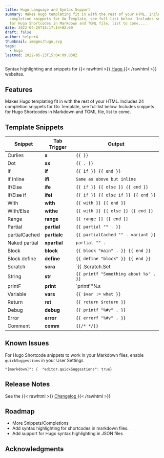 ```yaml
---
title: Hugo Language and Syntax Support
summary: Makes Hugo templating fit in with the rest of your HTML. Includes 24
  completion snippets for Go Template, see full list below. Includes snippets
  for Hugo Shortcodes in Markdown and TOML file, list to come....
date: 2022-04-25T18:17:14+02:00
draft: false
author: helper4
thumbnail: images/hugo.svg
tags:
  - hugo
lastmod: 2022-05-23T15:04:09.038Z
---
```


Syntax highlighting and snippets for {{< rawhtml >}}
<a class="roll" target="_blank" href="https://gohugo.io/">
  <span data-attr="Hugo">Hugo</span>
</a>
{{< /rawhtml >}} websites.



## Features

Makes Hugo templating fit in with the rest of your HTML.
Includes 24 completion snippets for Go Template, see full list below.
Includes snippets for Hugo Shortcodes in Markdown and TOML file, list to come.

## Template Snippets

| Snippet       | Tab Trigger  | Output                                |
| ------------- | ------------ | ------------------------------------- |
| Curlies       | **x**        | `{{ }}`                               |
| Dot           | **xx**       | `{{ . }}`                             |
| If            | **if**       | `{{ if }} {{ end }}`                  |
| If Inline     | **ifi**      | `Same as above but inline`            |
| If/Else       | **ife**      | `{{ if }} {{ else }} {{ end }}`       |
| If/Else if    | **ifei**     | `{{ if }} {{ else if }} {{ end }}`    |
| With          | **with**     | `{{ with }} {{ end }}`                |
| With/Else     | **withe**    | `{{ with }} {{ else }} {{ end }}`     |
| Range         | **range**    | `{{ range }} {{ end }}`               |
| Partial       | **partial**  | `{{ partial "" . }}`                  |
| partialCached | **partialc** | `{{ partialCached "" . variant }}`    |
| Naked partial | **xpartial** | `partial "" .`                        |
| Block         | **block**    | `{{ block "main" . }} {{ end }}`      |
| Block define  | **define**   | `{{ define "block" }} {{ end }}`      |
| Scratch       | **scra**     | `{{ .Scratch.Set                      |
| String        | **str**      | `{{ printf "Something about %s" . }}` |
| printF        | **print**    | `printf "%s                           |
| Variable      | **vars**     | `{{ $var := what }}`                  |
| Return        | **ret**      | `{{ return $return }}`                |
| Debug         | **debug**    | `{{ printf "%#v" . }}`                |
| Error         | **error**    | `{{ errorf "%#v" . }}`                |
| Comment       | **comm**     | `{{/* */}}`                           |

## Known Issues

For Hugo Shortcode snippets to work in your Markdown files, enable `quickSuggestions` in your User Settings

```
"[markdown]": {  "editor.quickSuggestions": true}

```

## Release Notes

See the {{< rawhtml >}}
<a class="roll" target="_blank" href="https://github.com/budparr/language-hugo-vscode/blob/master/CHANGELOG.md">
  <span data-attr="Changelog">Changelog</span>
</a>
{{< /rawhtml >}} 

## Roadmap

- More Snippets/Completions
- Add syntax highlighting for shortcodes in markdown files.
- Add support for Hugo syntax highlighting in JSON files

## Acknowledgments
